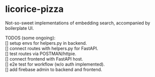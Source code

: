 # licorice-pizza
Not-so-sweet implementations of embedding search, accompanied by boilerplate UI.

TODOS (some ongoing):    
[] setup envs for helpers.py in backend.   
[] connect routes with helpers.py for FastAPI.   
[] test routes via POSTMAN/httpie.   
[] connect frontend with FastAPI host.   
[] e2e test for workflow (w/o auth implemented).   
[] add firebase admin to backend and frontend.   
